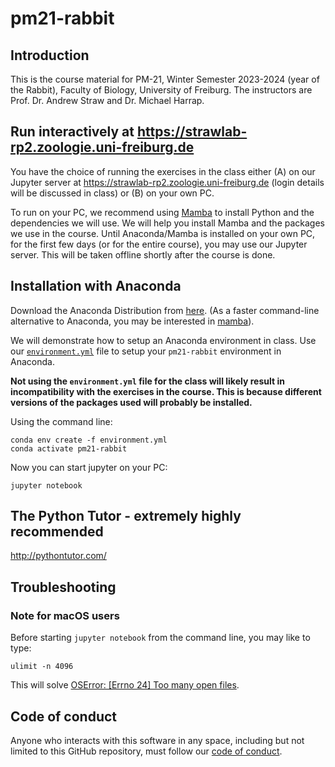 # pm21-rabbit

## Introduction

This is the course material for PM-21, Winter Semester 2023-2024 (year of the
Rabbit), Faculty of Biology, University of Freiburg. The instructors are Prof.
Dr. Andrew Straw and Dr. Michael Harrap.

## Run interactively at https://strawlab-rp2.zoologie.uni-freiburg.de

You have the choice of running the exercises in the class either (A) on our
Jupyter server at https://strawlab-rp2.zoologie.uni-freiburg.de (login details
will be discussed in class) or (B) on your own PC.

To run on your PC, we recommend using
[Mamba](https://mamba.readthedocs.io/en/latest/installation.html) to install
Python and the dependencies we will use. We will help you install Mamba and the
packages we use in the course. Until Anaconda/Mamba is installed on your own PC,
for the first few days (or for the entire course), you may use our Jupyter
server. This will be taken offline shortly after the course is done.

## Installation with Anaconda

Download the Anaconda Distribution from
[here](https://www.anaconda.com/download). (As a faster command-line alternative
to Anaconda, you may be interested in
[mamba](https://mamba.readthedocs.io/en/latest/installation.html)).

We will demonstrate how to setup an Anaconda environment in class. Use our
[`environment.yml`](https://raw.githubusercontent.com/strawlab/pm21-rabbit/main/environment.yml)
file to setup your `pm21-rabbit` environment in Anaconda.

**Not using the
`environment.yml` file for the class will likely result in incompatibility with
the exercises in the course. This is because different versions of the packages
used will probably be installed.**


Using the command line:

```
conda env create -f environment.yml
conda activate pm21-rabbit
```

Now you can start jupyter on your PC:

```
jupyter notebook
```

## The Python Tutor - extremely highly recommended

http://pythontutor.com/

## Troubleshooting

### Note for macOS users

Before starting `jupyter notebook` from the command line, you may like to type:

    ulimit -n 4096

This will solve [OSError: [Errno 24] Too many open files](https://github.com/jupyterlab/jupyterlab/issues/6727).

## Code of conduct

Anyone who interacts with this software in any space, including but not limited
to this GitHub repository, must follow our [code of
conduct](code_of_conduct.md).
